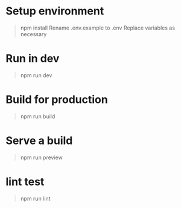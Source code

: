# Setup environment

> npm install
> Rename .env.example to .env
> Replace variables as necessary

# Run in dev

> npm run dev

# Build for production

> npm run build

# Serve a build

> npm run preview

# lint test

> npm run lint